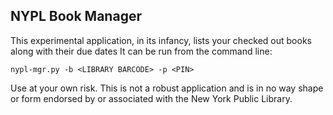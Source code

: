 ## NYPL Book Manager

This experimental application, in its infancy, lists your checked out books along with their due dates
It can be run from the command line:
```
nypl-mgr.py -b <LIBRARY BARCODE> -p <PIN>
```

Use at your own risk. This is not a robust application and is in no way shape or 
form endorsed by or associated with the New York Public Library.